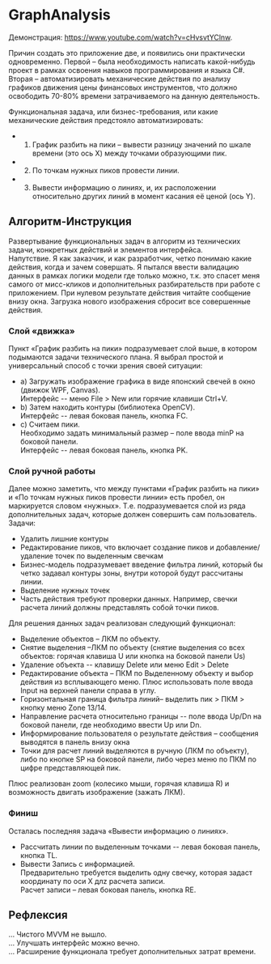# GraphAnalysis
Демонстрация: https://www.youtube.com/watch?v=cHvsvtYClnw. 

Причин создать это приложение две, и появились они практически одновременно. Первой – была необходимость написать какой-нибудь проект в рамках освоения навыков программирования и языка C#. Вторая – автоматизировать механические действия по анализу графиков движения цены финансовых инструментов, что должно освободить 70-80% времени затрачиваемого на данную деятельность. 

Функциональная задача, или бизнес-требования, или какие механические действия предстояло автоматизировать:
- 1. График разбить на пики – вывести разницу значений по шкале времени (это ось X) между точками образующими пик.
- 2. По точкам нужных пиков провести линии.
- 3. Вывести информацию о линиях, и, их расположении относительно других линий в момент касания её ценой (ось Y).

## Алгоритм-Инструкция
Развертывание функциональных задач в алгоритм из технических задачи, конкретных действий и элементов интерфейса.  
Напутствие. Я как заказчик, и как разработчик, четко понимаю какие действия, когда и зачем совершать. Я пытался ввести валидацию данных в рамках логики модели где только можно, т.к. это спасет меня самого от мисс-кликов и дополнительных разбирательств при работе с приложением. При нулевом результате действия читайте сообщение внизу окна. Загрузка нового изображения сбросит все совершенные действия.

### Слой «движка»
Пункт «График разбить на пики» подразумевает слой выше, в котором подымаются задачи технического плана. Я выбрал простой и универсальный способ с точки зрения своей ситуации: 
- a)	Загружать изображение графика в виде японский свечей в окно (движок WPF, Canvas).  
      Интерфейс -- меню File > New или горячие клавиши Ctrl+V.
- b)	Затем находить контуры (библиотека OpenCV).  
      Интерфейс -- левая боковая панель, кнопка FC.
- c)	Считаем пики.  
      Необходимо задать минимальный размер – поле ввода minP на боковой панели.  
      Интерфейс -- левая боковая панель, кнопка PK.  

### Слой ручной работы
Далее можно заметить, что между пунктами «График разбить на пики» и «По точкам нужных пиков провести линии» есть пробел, он маркируется словом «нужных». Т.е. подразумевается слой из ряда дополнительных задач, которые должен совершить сам пользователь.  
Задачи:
- Удалить лишние контуры
- Редактирование пиков, что включает создание пиков и добавление/удаление точек по выделенным свечкам
- Бизнес-модель подразумевает введение фильтра линий, который бы четко задавал контуры зоны, внутри которой будут рассчитаны линии.
- Выделение нужных точек
- Часть действия требуют проверки данных. Например, свечки расчета линий должны представлять собой точки пиков.  

Для решения данных задач реализован следующий функционал:
- Выделение объектов – ЛКМ по объекту.
- Снятие выделения –ЛКМ по объекту (снятие выделения со всех объектов: горячая клавиша U или кнопка на боковой панели Us)
- Удаление объекта -- клавишу Delete или меню Edit > Delete
- Редактирование объекта – ПКМ по Выделенному объекту и выбор действия из всплывающего меню. Плюс использовать поле ввода Input на верхней панели справа в углу.
- Горизонтальная граница фильтра линий– выделить пик > ПКМ > кнопку меню Zone 13/14.
- Направление расчета относительно границы -- поле ввода Up/Dn на боковой панели, где необходимо ввести Up или Dn.
- Информирование пользователя о результате действия – сообщения выводятся в панель внизу окна
- Точки для расчет линий выделяются в ручную (ЛКМ по объекту), либо по кнопке SP на боковой панели, либо через меню по ПКМ по цифре представляющей пик.

Плюс реализован zoom (колесико мыши, горячая клавиша R) и возможность двигать изображение (зажать ЛКМ).

### Финиш
Осталась последняя задача «Вывести информацию о линиях».  
- Рассчитать линии по выделенным точками -- левая боковая панель, кнопка TL.
- Вывести Запись с информацией.  
Предварительно требуется выделить одну свечку, которая задаст координату по оси X длz расчета записи.  
Расчет записи – левая боковая панель, кнопка RE.

## Рефлексия
… Чистого MVVM не вышло.  
… Улучшать интерфейс можно вечно.  
… Расширение функционала требует дополнительных затрат времени.



